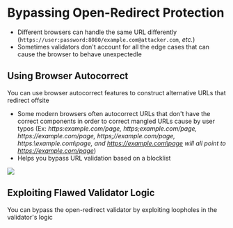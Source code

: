 # Bypassing Open-Redirect Protection

* Different browsers can handle the same URL differently (`https://user:password:8080/example.com@attacker.com`, *etc.*)
* Sometimes validators don't account for all the edge cases that can cause the browser to behave unexpectedle

## Using Browser Autocorrect

You can use browser autocorrect features to construct alternative URLs that redirect offsite

* Some modern browsers often autocorrect URLs that don't have the correct components in order to correct mangled URLs cause by user typos (Ex: *https:example.com/page, https;example.com/page, https:\/\/example.com/page, https;\/\/example.com/page, https:\\example.com\page, and https://example.com\page will all point to https://example.com/page*)
* Helps you bypass URL validation based on a blocklist

![](https://github.com/JonmarCorpuz/SecondBrain/blob/main/Assets/Whitespace.png)

## Exploiting Flawed Validator Logic

You can bypass the open-redirect validator by exploiting loopholes in the validator's logic
